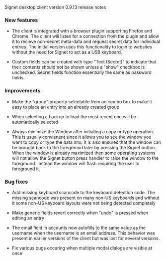 Signet desktop client version 0.9.13 release notes

### New features

- The client is integrated with a browser plugin supporting Firefox and Chrome. The client will listen for a connection from the plugin and allow it to recieve non-secret meta-data and request
secret data for individual entries. The initial version uses this functionality to login to websites without the need for Signet to act as a USB keyboard.

- Custom fields can be created with type "Text (Secret)" to indicate that their contents should not be shown unless a "show" checkbox is unchecked. Secret fields function essentially the same as password fields.

### Improvements

- Make the "group" property selectable from an combo box to make it easy to place an entry into an already created group

- When selecting a backup to load the most recent one will be automatically selected

- Always minimize the Window after initiating a copy or type operation. This is usually convienent since it allows you to see the window you want to copy or type the data into. It is also ensures that the window can be brought back to the foreground later by pressing the Signet button. When the window is already maximized then some operating systems will not allow the Signet button press
handler to raise the window to the foreground. Instead the window will flash requiring the user to foreground it.

### Bug fixes

- Add missing keyboard scancode to the keyboard detection code. The missing scancode was present on many non-US keyboards and without it some non-US keyboard layouts were not being detected
completely

- Make generic fields revert correctly when "undo" is pressed when editing an entry

- The email field in accounts now autofills to the same value as the username when the username is an email address. This behavior was present in earlier versions of the client but was lost for several versions.

- Fix various bugs occuring when multiple modal dialogs are visible at once
